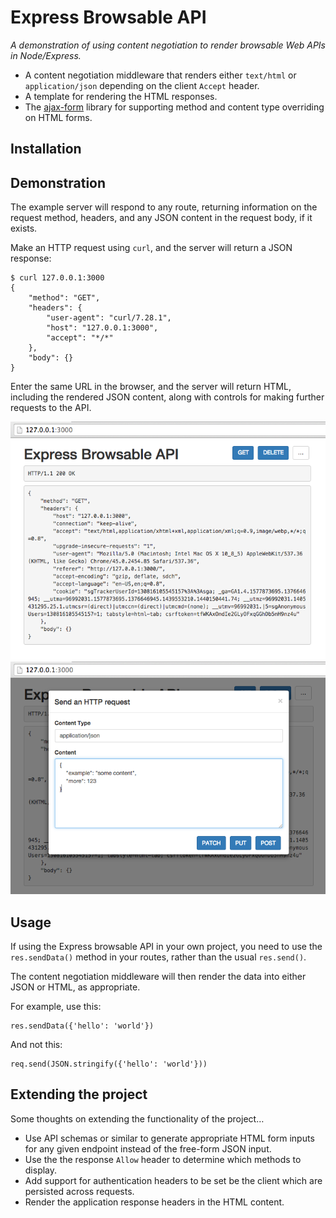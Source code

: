 # Express Browsable API

*A demonstration of using content negotiation to render browsable Web APIs in Node/Express.*

* A content negotiation middleware that renders either `text/html` or `application/json` depending on the client `Accept` header.
* A template for rendering the HTML responses.
* The [ajax-form](https://github.com/tomchristie/ajax-form/) library for supporting method and content type overriding on HTML forms.

## Installation

## Demonstration

The example server will respond to any route, returning information on the request method, headers, and any JSON content in the request body, if it exists.

Make an HTTP request using `curl`, and the server will return a JSON response:

    $ curl 127.0.0.1:3000
    {
        "method": "GET",
        "headers": {
            "user-agent": "curl/7.28.1",
            "host": "127.0.0.1:3000",
            "accept": "*/*"
        },
        "body": {}
    }

Enter the same URL in the browser, and the server will return HTML, including the rendered JSON content, along with controls for making further requests to the API.

![test](docs/api.png)
![test](docs/request-content.png)

## Usage

If using the Express browsable API in your own project, you need to use the `res.sendData()` method in your routes, rather than the usual `res.send()`.

The content negotiation middleware will then render the data into either JSON or HTML, as appropriate.

For example, use this:

    res.sendData({'hello': 'world'})

And not this:

    req.send(JSON.stringify({'hello': 'world'}))

## Extending the project

Some thoughts on extending the functionality of the project…

* Use API schemas or similar to generate appropriate HTML form inputs for any given endpoint instead of the free-form JSON input.
* Use the the response `Allow` header to determine which methods to display.
* Add support for authentication headers to be set be the client which are persisted across requests.
* Render the application response headers in the HTML content.